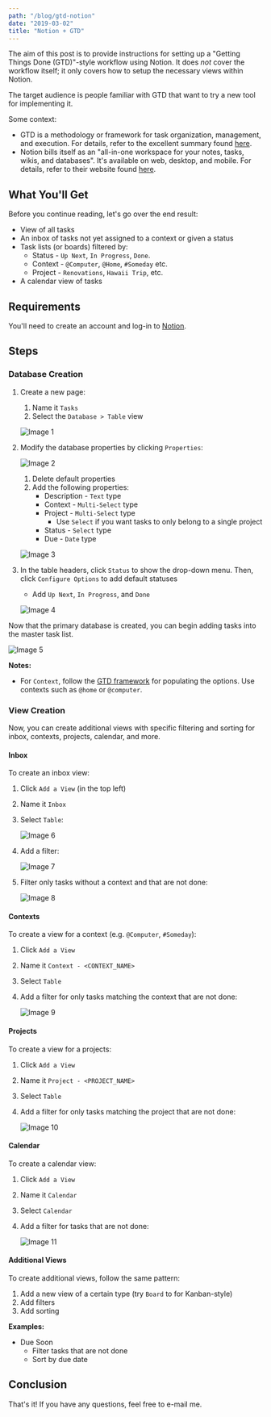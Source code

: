 ```yaml
---
path: "/blog/gtd-notion"
date: "2019-03-02"
title: "Notion + GTD"
---
```


The aim of this post is to provide instructions for setting up a "Getting Things Done (GTD)"-style workflow using Notion. It does _not_ cover the workflow itself; it only covers how to setup the necessary views within Notion.

<!-- end -->

The target audience is people familiar with GTD that want to try a new tool for implementing it.

Some context:

* GTD is a methodology or framework for task organization, management, and execution. For details, refer to the excellent summary found [here](https://hamberg.no/gtd/).
* Notion bills itself as an "all-in-one workspace for your notes, tasks, wikis, and databases". It's available on web, desktop, and mobile. For details, refer to their website found [here](https://www.notion.so/).

## What You'll Get

Before you continue reading, let's go over the end result:

* View of all tasks
* An inbox of tasks not yet assigned to a context or given a status
* Task lists (or boards) filtered by:
	* Status - `Up Next`, `In Progress`, `Done`.
	* Context - `@Computer`, `@Home`, `#Someday` etc.
	* Project - `Renovations`, `Hawaii Trip`, etc.
* A calendar view of tasks

## Requirements

You'll need to create an account and log-in to [Notion](https://www.notion.so/).

## Steps

### Database Creation

1. Create a new page:
	1. Name it `Tasks`
	1. Select the `Database > Table` view
	
	![Image 1](./_images/2019-03-02-gtd-notion_1.jpg)

1. Modify the database properties by clicking `Properties`:
	
	![Image 2](./_images/2019-03-02-gtd-notion_2.jpg)
	
	1. Delete default properties
	1. Add the following properties:
		* Description - `Text` type
		* Context - `Multi-Select` type
		* Project - `Multi-Select` type
			* Use `Select` if you want tasks to only belong to a single project
		* Status - `Select` type
		* Due - `Date` type
	
	![Image 3](./_images/2019-03-02-gtd-notion_3.jpg)

1. In the table headers, click `Status` to show the drop-down menu. Then, click `Configure Options` to add default statuses
   * Add `Up Next`, `In Progress`, and `Done`
	
	![Image 4](./_images/2019-03-02-gtd-notion_4.jpg)

Now that the primary database is created, you can begin adding tasks into the master task list.
	
![Image 5](./_images/2019-03-02-gtd-notion_5.jpg)

**Notes:**

* For `Context`, follow the [GTD framework](https://hamberg.no/gtd/#contexts) for populating the options. Use contexts such as `@home` or `@computer`.

### View Creation

Now, you can create additional views with specific filtering and sorting for inbox, contexts, projects, calendar, and more.

#### Inbox

To create an inbox view:

1. Click `Add a View` (in the top left)
1. Name it `Inbox`
1. Select `Table`:
	
	![Image 6](./_images/2019-03-02-gtd-notion_6.jpg)
	
1. Add a filter:
	
	![Image 7](./_images/2019-03-02-gtd-notion_7.jpg)
	
1. Filter only tasks without a context and that are not done:
	
	![Image 8](./_images/2019-03-02-gtd-notion_8.jpg)

#### Contexts

To create a view for a context (e.g. `@Computer`, `#Someday`):

1. Click `Add a View`
1. Name it `Context - <CONTEXT_NAME>`
1. Select `Table`
1. Add a filter for only tasks matching the context that are not done:
	
	![Image 9](./_images/2019-03-02-gtd-notion_9.jpg)

#### Projects

To create a view for a projects:

1. Click `Add a View`
1. Name it `Project - <PROJECT_NAME>`
1. Select `Table`
1. Add a filter for only tasks matching the project that are not done:
	
	![Image 10](./_images/2019-03-02-gtd-notion_10.jpg)

#### Calendar

To create a calendar view:

1. Click `Add a View`
1. Name it `Calendar`
1. Select `Calendar`
1. Add a filter for tasks that are not done:
	
	![Image 11](./_images/2019-03-02-gtd-notion_11.jpg)

#### Additional Views

To create additional views, follow the same pattern:

1. Add a new view of a certain type (try `Board` to for Kanban-style)
1. Add filters
1. Add sorting

**Examples:**

* Due Soon
	* Filter tasks that are not done
	* Sort by due date

## Conclusion

That's it! If you have any questions, feel free to e-mail me.


